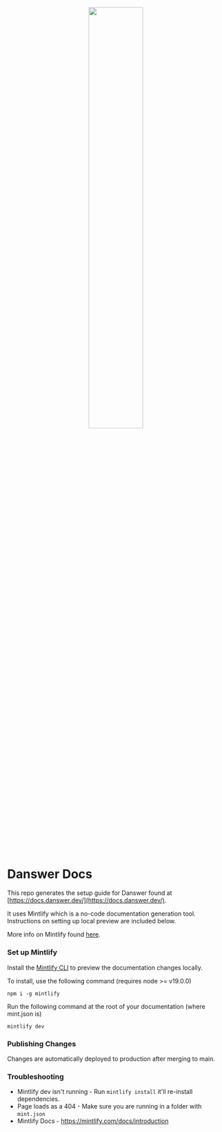 <h2 align="center">
<a href="https://www.danswer.ai/"> <img width="50%" src="https://github.com/danswer-owners/danswer/blob/1fabd9372d66cd54238847197c33f091a724803b/DanswerWithName.png?raw=true)" /></a>
</h2>

# Danswer Docs
This repo generates the setup guide for Danswer found at [https://docs.danswer.dev/](https://docs.danswer.dev/).

It uses Mintlify which is a no-code documentation generation tool.
Instructions on setting up local preview are included below.

More info on Mintlify found [here](https://mintlify.com/).

### Set up Mintlify
Install the [Mintlify CLI](https://www.npmjs.com/package/mintlify) to preview the documentation changes locally.

To install, use the following command (requires node >= v19.0.0)
```
npm i -g mintlify
```

Run the following command at the root of your documentation (where mint.json is)
```
mintlify dev
```

### Publishing Changes
Changes are automatically deployed to production after merging to main.

### Troubleshooting
- Mintlify dev isn't running - Run `mintlify install` it'll re-install dependencies.
- Page loads as a 404 - Make sure you are running in a folder with `mint.json`
- Mintlify Docs - https://mintlify.com/docs/introduction
